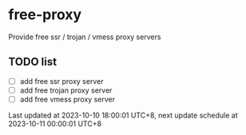 
# free-proxy
Provide free ssr / trojan / vmess proxy servers


## TODO list
- [ ] add free ssr proxy server
- [ ] add free trojan proxy server
- [ ] add free vmess proxy server

Last updated at 2023-10-10 18:00:01 UTC+8, next update schedule at 2023-10-11 00:00:01 UTC+8

